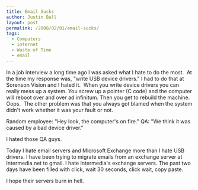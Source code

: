 ```yaml
---
title: Email Sucks
author: Justin Ball
layout: post
permalink: /2008/02/01/email-sucks/
tags:
  - Computers
  - internet
  - Waste of Time
  - email
---
```


In a job interview a long time ago I was asked what I hate to do the most.  At the time my response was, "write USB device drivers." I had to do that at Sorenson Vision and I hated it.  When you write device drivers you can really mess up a system. You screw up a pointer (C code) and the computer will reboot over and over ad infinitum. Then you get to rebuild the machine.  Oops.  The other problem was that you always got blamed when the system didn't work whether it was your fault or not.

Random employee: "Hey look, the computer's on fire."
QA: "We think it was caused by a bad device driver."

I hated those QA guys.

Today I hate email servers and Microsoft Exchange more than I hate USB drivers. I have been trying to migrate emails from an exchange server at Intermedia.net to gmail. I hate Intermedia's exchange servers. The past two days have been filled with click, wait 30 seconds, click wait, copy paste.

I hope their servers burn in hell.